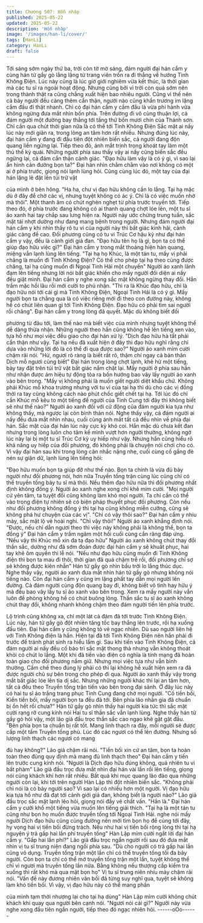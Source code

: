 ```yaml
---
title: Chương 507: Hỗn nhập
published: 2025-05-22
updated: 2025-05-22
description: 'Hỗn nhập'
image: '/images/han-li/cover/'
tags: [HanLi]
category: HanLi
draft: false
---
```


Tới sáng sớm ngày thứ ba, trời còn tờ mờ sáng, đám người đại
hán cẩm y cùng hán tử gầy gò lẳng lặng từ trang viên trốn ra đi
thẳng về hướng Tinh Không Điện.
Lúc này cũng là lúc giờ giới nghiêm vừa kết thúc, là thời gian mà
các tu sĩ ra ngoài hoạt động. Nhưng cũng bởi vì trời còn quá sớm
nên trong thành thật ra cũng chẳng xuất hiện bao nhiêu người.
Cũng vì thế nên cả bảy người đều càng thêm cẩn thận, người
nào cũng khẩn trương im lặng cắm đầu đi thật nhanh.
Chỉ có đại hán cẩm y cầm đầu là vừa phi hành vừa không ngừng
đưa mắt nhìn bốn phía.
Trên đường đi vô cùng thuận lợi, cả đám người một đường bay
thẳng tới tầng thứ bốn mươi chín của Thánh sơn. Chỉ cần qua
chút thời gian nữa là có thể tới Tinh Không Điện
Sắc mặt ai nấy lúc này mới giãn ra, trong lòng an tâm hơn rất
nhiều.
Nhưng đúng lúc này, đại hán cẩm y đang đi đầu tiên đột nhiên
biến sắc, cả người đang độn quang liền ngừng lại. Tiếp theo đó,
ánh mắt trịnh trọng khoát tay làm một thủ thế kỳ quái.
Những người phía sau thấy vậy ai nấy cũng biến sắc đều ngừng
lại, cả đám cẩn thận cảnh giác.
"Đạo hữu làm vậy là có ý gì, vì sao lại ẩn hình cản đường bọn ta?"
Đại hán nhìn chằm chằm vào nơi không có một ai ở phía trước,
giọng nói lạnh lùng hỏi.
Cũng cùng lúc đó, một tay của đại hán lặng lẽ đặt lên túi trữ vật

của mình ở bên hông.
"Ha ha, chư vị đạo hữu không cần lo lắng. Tại hạ mặc dù ở đây
để chờ các vị, nhưng tuyệt không có ác ý. Chỉ là có việc muốn
nhờ mà thôi".
Một thanh âm có chút nghèn nghẹt từ phía trước truyền tới. Tiếp
theo đó, ở phía trước đang không có ai thanh quang chợt lóe lên,
một tu sĩ áo xanh hai tay chắp sau lưng hiện ra.
Người này ước chừng trung tuần, sắc mặt tái nhợt dường như
đang mang bệnh trong người.
Nhưng đám người đại hán cẩm y khi nhìn thấy rõ tu vi của người
này thì bất giác kinh hãi, cảnh giác càng đề cao.
Đối phương cũng có tu vi Trúc Cơ hậu kỳ như đại hán cẩm y vậy,
đều là cảnh giới giả đan.
"Đạo hữu tên họ là gì, bọn ta có thể giúp đạo hữu việc gì?" Đại
hán cẩm y trong mắt thoáng hiện hàn quang, miệng vẫn lạnh lùng
lên tiếng.
"Tại hạ họ Khúc, là một tán tu, mấy vị phải chăng là muốn đi Tinh
Không Điện? Có thể cho phép tại hạ theo cùng được chăng, tại hạ
cũng muốn đi Ngoại Tinh Hải một chuyến" Người áo xanh lãnh
đạm lên tiếng nhưng lời nói bất giác khiến cho mấy người đối
diện ai nấy đều giật mình.
Đại hán cẩm y nghe xong sắc mặt không ngừng thay đổi.
Hắn trầm mặc hồi lâu rồi mới cười to phủ nhận.
"Thì ra là Khúc đạo hữu, chỉ là đạo hữu nói tới cái gì mà Tinh
Không Điện, Ngoại Tinh Hải là có ý gì. Mấy người bọn ta chẳng
qua là có việc riêng mới đi theo con đường này, không hề có chút
liên quan gì tới Tinh Không Điện. Đạo hữu có phải tìm sai người
rồi chăng".
Đại hán cẩm y trong lòng đã quyết. Mặc dù không biết đối

phương từ đâu tới, làm thế nào mà biết việc của mình nhưng
tuyệt không thể dễ dàng thừa nhận.
Những người theo hắn cũng không hề lên tiếng xen vào, tựa hồ
như mọi việc đều giao cho đại hán xử lý.
"Dịch đạo hữu hà tất phải cẩn thận như vậy. Tại hạ nếu đã xuất
hiện ở đây thì đạo hữu nghĩ rằng chỉ dựa vào những lời đó là có
thể đi qua được sao?" Người áo xanh mỉm cười chậm rãi nói.
"Hừ, ngươi rõ ràng là biết rất rõ, thậm chí ngay cả bản thân Dịch
mỗ ngươi cũng biết" Đại hán trong lòng chợt lạnh, khẽ hừ một
tiếng, bày tay đặt trên túi trữ vật bất giác nắm chặt lại.
Mấy người ở phía sau hắn như nhận được ám hiệu tự động tỏa
ra bốn hướng bao vây lấy người áo xanh vào bên trong.
"Mấy vị không phải là muốn giết người diệt khẩu chứ. Không phải
Khúc mỗ khoa trương nhưng với tu vi của tại hạ thì dù cho các vị
đồng thời ra tay cũng không cách nào phút chốc giết chết tại hạ.
Tới lúc đó chỉ cần Khúc mỗ kêu to một tiếng để người của Tinh
Cung tới đây thì không biết sẽ như thế nào?" Người áo xanh đối
với cử động của đám người kia tựa như không thấy, mà ngược lại
còn bình thản nói.
Nghe thấy vậy, cả đám người ai nấy đều đưa mắt nhìn nhau, cuối
cùng ánh mắt tất cả đều nhìn về phía đại hán.
Sắc mặt của đại hán lúc này cực kỳ khó coi.
Hắn mặc dù chưa kết đan nhưng trong lòng luôn cho tâm kế mình
vượt hơn người thường, không ngờ lúc này lại bị một tu sĩ Trúc
Cơ kỳ uy hiếp như vậy.
Nhưng hắn cũng hiểu rõ khả năng uy hiếp của đối phương, đó
không phải là chuyện nói chơi cho có.
Vì vậy đại hán sau khi trong lòng cân nhắc nặng nhẹ, cuối cùng
cố gắng đè nén sự giận dữ, lạnh lùng lên tiếng hỏi:

"Đạo hữu muốn bọn ta giúp đỡ như thế nào. Bọn ta chính là vừa
đủ bảy người như đối phương nói, hơn nữa Truyền tống trận cùng
lúc cũng chỉ có thể truyền tống bảy tu sĩ mà thôi. Nếu thêm đạo
hữu nữa thì đối phương nhất định không đồng ý.
Người áo xanh nghe xong chỉ khẽ mỉm cười.
"Mọi người cứ yên tâm, ta tuyệt đối cũng không làm khó mọi
người. Ta chỉ cần có thể vào trong điện tự nhiên sẽ có biện pháp
thuyết phục đối phương. Còn nếu như đối phương không đồng ý
thì tại hạ cũng không miễn cưỡng, cũng sẽ không phá hư chuyện
của các vị".
"Chỉ có vậy thôi sao?" Đại hán cẩm y nhíu mày, sắc mặt lộ vẻ hoài
nghi.
"Chỉ vậy thôi!" Người áo xanh khẳng định nói.
"Được, nếu chỉ dẫn ngươi theo thì việc này không phải là không
thể, bọn ta đồng ý" Đại hán cẩm y trầm ngâm một hồi cuối cùng
cắn răng đáp ứng.
"Nếu vậy thì Khúc mỗ xin đa tạ đạo hữu" Người áo xanh không
chút thay đổi thần sắc, dường như đã sớm đoán được đại hán
cẩm y sẽ khuất phục, hai tay khẽ ôm quyền thi lễ nói.
"Nếu như đạo hữu cũng muốn đi Tinh Không điện thì bọn ta mau
đi thôi, thời gian đã quá chậm trễ rồi, đối phương chỉ sợ sẽ không
được kiên nhẫn" Hán tử gầy gò nhìn bầu trời lo lắng thúc dục.
Nghe thấy vậy, người áo xanh đưa mắt nhìn hán tử gầy gò nhưng
không nói tiếng nào. Còn đại hán cẩm y cũng im lặng phất tay dẫn
mọi người lên đường.
Cả đám người cùng độn quang bay đi, không biết vô tình hay hữu
ý mà đều bao vây lấy tu sĩ áo xanh vào bên trong. Xem ra mấy
người này vẫn luôn đề phòng không hề có chút buông lỏng.
Thần sắc tu sĩ áo xanh không chút thay đổi, không nhanh không
chậm theo đám người tiến lên phía trước.

Lộ trình cũng không xa, chỉ một lát cả đám đã tới trước Tinh
Không Điện.
Lúc này, hán tử gầy gò đột nhiên tăng tốc bay thẳng lên trước, rồi
hạ xuống đầu tiên.
Đại hán cẩm y cũng không tỏ vẻ ngạc nhiên.
Dù sao người liên hệ với Tinh Không điện là hắn. Hiện tại đã tới
Tinh Không Điện nên hắn phải đi trước để tránh phát sinh ra hiểu
lầm gì.
Sau khi tiến vào Tinh Không Điện, cả đám người ai nấy đều cố
bảo trì sắc mặt thong thả nhưng vẫn không thoát khỏi có chút lo
lắng.
Một khi đã tiến vào điện có nghĩa là tính mạng đã hoàn toàn giao
cho đối phương nắm giữ.
Nhưng mọi việc tựa như vẫn bình thường. Cấm chế theo đúng lý
phải có thì lại không hề xuất hiện xem ra đã được người chủ sự
bên trong cho phép đi qua.
Người áo xanh thấy vậy trong mắt bất giác lóe lên tia dị sắc.
Nhưng những người khác thì lại an tâm hơn, tất cả đều theo
Truyền tống trận tiến vào bên trong đại sảnh. Ở đây lúc này có hai
tu sĩ áo trắng trang phục Tinh Cung đang chờ mọi người.
"Cố tiền bối, Kiền tiền bối, mấy người bọn ta đều đã tới. Bên phía
lão nhân gia đã chuẩn bị ổn hết rồi chưa?" Hán tử gầy gò nhìn
thấy hai người kia tức thì sắc mặt cười rạng rỡ cung kính nói
Hai tu sĩ thần sắc vẫn lạnh lùng. Nghe thấy hán tử gầy gò hỏi vậy,
một lão giả đầu trọc thần sắc cao ngạo khẽ gật gật đầu.
"Bên phía bọn ta chuẩn bị rất tốt. Mang linh thạch ra đây, mỗi
người sẽ được cấp một tấm Truyền tống phù. Lúc đó các ngươi
có thể lên đường. Nhưng số lượng linh thạch các ngươi có mang

đủ hay không?" Lão giả chậm rãi nói.
"Tiền bối xin cứ an tâm, bọn ta hoàn toàn theo đúng quy định mà
mang đủ linh thạch theo" Đại hán cẩm y tiến lên trước cung kính
nói.
"Ngươi là Dịch đạo hữu đúng không, quả nhiên tu vi bất phàm"
Lão giả đầu trọc đưa mắt nhìn đại hán vài lần rồi lên tiếng, giọng
nói cũng khách khí hơn rất nhiều.
Bất quá khi mục quang lão đảo qua những người còn lại, khi tới
trên người Hàn Lập thì đột nhiên biến sắc.
"Không phải chỉ nói là có bảy người sao? Vì sao lại có nhiều hơn
một người. Vị đạo hữu kia tựa hồ như đã đạt tới cảnh giới giả
đan, không biết là người nào?" Lão giả đầu trọc sắc mặt lạnh lẽo
hỏi, giọng nói đầy vẻ chất vấn.
"Hắn là." Đại hán cẩm y cười khổ một tiếng vừa muốn lên tiếng
giải thích.
"Tại hạ là một tán tu cũng như bọn họ muốn được truyền tống tới
Ngoại Tinh Hải. nghe nói mấy người Dịch đạo hữu cũng cùng
đường nên mới tìm bọn họ để cùng tới đây, hy vọng hai vị tiền bối
đừng trách. Nếu như hai vị tiền bối rộng lòng thì tại hạ nguyện ý
trả gấp hai lần phí truyền tống" Hàn Lập mỉm cười ngắt lời đại hán
cẩm y.
"Gấp hai lần phí?" Lão giả đầu trọc ngẩn người rồi sau đó đưa
mắt nhìn vị tu sĩ trung niên đang ngồi phía sau.
"Dù cho người có trả gấp hai lần cũng vô dụng. Truyền tống trận
một lần chỉ có thể truyền tống tối đa bảy người. Còn bọn ta chỉ có
thể mở truyền tống trận một lần, tuyệt không thể chỉ vì ngươi mà
truyền tống lần nữa. Bằng không nếu thượng cấp kiểm tra xuống
thì rất khó mà qua mặt bọn họ" Vị tu sĩ trung niên nhíu mày chậm
rãi nói.
"Vấn đề này đương nhiên vãn bối đã từng suy nghĩ qua, tuyệt sẽ
không làm khó tiền bối. Vì vậy, vị đạo hữu này có thể mang phần

của mình tạm thời nhượng lại cho tại hạ dùng" Hàn Lập mỉm cười
không chút khách khí quay qua người bên cạnh nói.
"Ngươi nói cái gì?" Người này vừa nghe xong đầu tiên ngẩn
người, tiếp theo đó ngạc nhiên hỏi.
------oOo------
